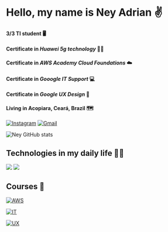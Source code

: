 # Hello, my name is Ney Adrian ✌️
#### 3/3 TI student 🖥️
#### Certificate in *Huawei 5g technology* 🧑‍💻
#### Certificate in *AWS Academy Cloud Foundations* ☁️
#### Certificate in *Gooogle IT Support* 💻
#### Certificate in *Google UX Design* 🎨
#### Living in Acopiara, Ceará, Brazil 🗺️

[![Instagram](https://img.shields.io/badge/Instagram-E4405F?style=for-the-badge&logo=instagram&logoColor=white)](https://www.instagram.com/neyadrian_?igsh=dzMzamY1ZDIwYzZw)
[![Gmail](https://img.shields.io/badge/Gmail-D14836?style=for-the-badge&logo=gmail&logoColor=white)](mailto:neyadrian2018@gmail.com)

![Ney GitHub stats](https://github-readme-stats.vercel.app/api?username=neyadrian&show_icons=true&theme=dark)

## Technologies in my daily life 👨‍💻

<div>
    <img src="https://skillicons.dev/icons?i=html,css,javascript,react,python" />
    <img src="https://skillicons.dev/icons?i=github,git,figma" /><br>
</div>

## Courses 🔰

[![AWS](https://images.credly.com/size/220x220/images/73e4a58b-a8ef-41a3-a7db-9183dd269882/image.png
)](https://www.credly.com/badges/deb3a6b1-186a-413f-9322-ff8380e5745c/public_url)

[![IT](https://images.credly.com/images/0ab768d9-dda0-439e-aeef-edfa6e0f3579/image.png
)](https://www.credly.com/badges/6fc0f7e6-c7cc-4690-bc7b-0d0698a4e9a7/public_url)

[![UX](https://images.credly.com/size/220x220/images/73e4a58b-a8ef-41a3-a7db-9183dd269882/image.png
)](https://www.credly.com/badges/deb3a6b1-186a-413f-9322-ff8380e5745c/public_url)
